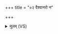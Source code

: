 +++
title = "०२ वैश्वानरो न"

+++
<details><summary>मूलम् (VS)</summary>

वै॑श्वान॒रो न॒ आग॑मदि॒मं य॒ज्ञं स॒जूरुप॑। अ॒ग्निरु॒क्थेष्वंह॑सु ॥
</details>